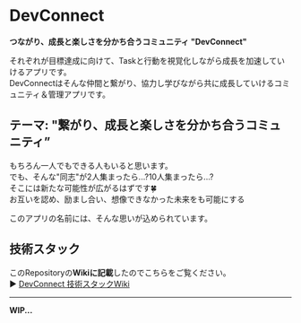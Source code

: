 # DevConnect
**つながり、成長と楽しさを分かち合うコミュニティ "DevConnect"**

それぞれが目標達成に向けて、Taskと行動を視覚化しながら成長を加速していけるアプリです。<br>
DevConnectはそんな仲間と繋がり、協力し学びながら共に成長していけるコミュニティ＆管理アプリです。


## テーマ: "繋がり、成長と楽しさを分かち合うコミュニティ”

もちろん一人でもできる人もいると思います。<br>
でも、そんな"同志"が2人集まったら...?10人集まったら...?<br>
そこには新たな可能性が広がるはずです🍀<br>
お互いを認め、励まし合い、想像できなかった未来をも可能にする

このアプリの名前には、そんな思いが込められています。

## 技術スタック
このRepositoryの**Wikiに記載**したのでこちらをご覧ください。<br>
▶︎ [DevConnect 技術スタックWiki](https://github.com/AiriNarita/DevConnect/wiki/Home:-about-Develop-DevConnect)


---

**WIP...**


